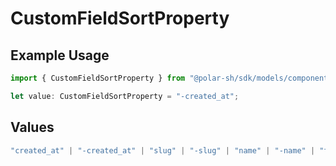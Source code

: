 # CustomFieldSortProperty

## Example Usage

```typescript
import { CustomFieldSortProperty } from "@polar-sh/sdk/models/components";

let value: CustomFieldSortProperty = "-created_at";
```

## Values

```typescript
"created_at" | "-created_at" | "slug" | "-slug" | "name" | "-name" | "type" | "-type"
```